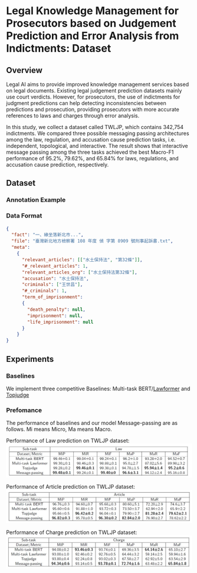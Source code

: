 # Legal Knowledge Management for Prosecutors based on Judgement Prediction and Error Analysis from Indictments: Dataset

## Overview
Legal AI aims to provide improved knowledge management services based on legal documents. Existing legal judgement prediction datasets mainly use court verdicts. However, for prosecutors, the use of indictments for judgment predictions can help detecting inconsistencies between predictions and prosecution, providing prosecutors with more accurate references to laws and charges through error analysis.

In this study, we collect a dataset called TWLJP, which contains 342,754 indictments. We compared three possible messaging passing architectures among the law, regulation, and accusation cause prediction tasks, i.e. independent, topological, and interactive. The result shows that interactive message passing among the three tasks achieved the best Macro-F1 performance of 95.2\%, 79.62\%, and 65.84\% for laws, regulations, and accusation cause prediction, respectively.

## Dataset

### Annotation Example

### Data Format

``` json
{
  "fact": "一、緣坐落新北市...",
  "file": "臺灣新北地方檢察署 108 年度 偵 字第 8909 號刑事起訴書.txt",
  "meta":
    {
      "relevant_articles": [["水土保持法", "第32條"]],
      "#_relevant_articles": 1,
      "relevant_articles_org": ["水土保持法第32條"],
      "accusation": "水土保持法",
      "criminals": ["王世昌"],
      "#_criminals": 1,
      "term_of_imprisonment":
      {
        "death_penalty": null,
        "imprisonment": null,
        "life_imprisonment": null
      }
    }
}
```
## Experiments

### Baselines
We implement three competitive Baselines: Multi-task BERT/[Lawformer](https://aclanthology.org/2020.coling-main.88/) and [Topjudge](https://aclanthology.org/D18-1390/)

### Prefomance
The performance of baselines and our model Message-passing are as follows. 
Mi means Micro, Ma means Macro.

Performance of Law prediction on TWLJP dataset:
![](/img/law_performance.JPG)

Performance of Article prediction on TWLJP dataset:
![](/img/article_performance.JPG)

Performance of Charge prediction on TWLJP dataset:
![](/img/charge_performance.JPG)
